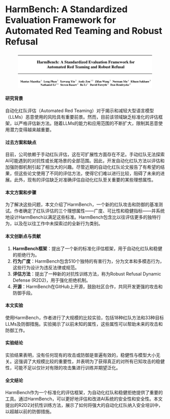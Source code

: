 # HarmBench: A Standardized Evaluation Framework for Automated Red Teaming and Robust Refusal

<figure><img src="../.gitbook/assets/image (4) (1) (1) (1) (1) (1) (1) (1).png" alt=""><figcaption></figcaption></figure>

#### 研究背景

自动化红队评估（Automated Red Teaming）对于揭示和减轻大型语言模型（LLMs）恶意使用的风险具有重要前景。然而，目前该领域缺乏标准化的评估框架，以严格评估新方法。随着LLMs的能力和应用范围的不断扩大，限制其恶意使用潜力变得越来越重要。

#### 过去方案和缺点

目前，公司依赖于手动红队评估，这在可扩展性方面存在不足。手动红队无法探索AI可能遇到的对抗性或长尾场景的全部范围。因此，开发自动化红队方法以评估和加强防御机制引起了相当大的兴趣。尽管近期的自动化红队论文报告了有希望的结果，但这些论文使用了不同的评估方法，使得它们难以进行比较，阻碍了未来的进展。此外，现有的评估缺乏对准确评估自动化红队至关重要的某些理想属性。

#### 本文方案和步骤

为了解决这些问题，本文介绍了HarmBench，一个新的红队攻击和防御的基准测试。作者确定了红队评估的三个理想属性——广度、可比性和稳健指标——并系统地设计HarmBench以满足这些标准。HarmBench包含比以往评估更多的独特行为，以及在以往工作中未探索过的全新行为类别。

#### 本文创新点与贡献

1. **HarmBench框架**：提出了一个新的标准化评估框架，用于自动化红队和稳健的拒绝行为。
2. **行为广度**：HarmBench包含510个独特的有害行为，分为文本和多模态行为，这些行为设计为违反法律或规范。
3. **评估方法**：提出了一种新的对抗性训练方法，称为Robust Refusal Dynamic Defense (R2D2)，用于强化拒绝机制。
4. **开源**：HarmBench在GitHub上开源，鼓励社区合作，共同开发更强的攻击和防御手段。

#### 本文实验

使用HarmBench，作者进行了大规模的比较实验，包括18种红队方法和33种目标LLMs及防御措施。实验揭示了以前未知的属性，这些属性可以帮助未来的攻击和防御工作。

#### 实验结论

实验结果表明，没有任何现有的攻击或防御是普遍有效的，稳健性与模型大小无关。这强调了大规模比较的重要性，并表明为了获得真正的对所有已知攻击的稳健性，可能不足以仅针对有限的攻击集进行训练并期望泛化。

#### 全文结论

HarmBench作为一个标准化的评估框架，为自动化红队和稳健拒绝提供了重要的工具。通过HarmBench，可以更好地评估和改进AI系统的安全性和安全性。本文提出的R2D2对抗性训练方法，展示了如何将强大的自动化红队纳入安全培训中，以超越以前的防御措施。

####
